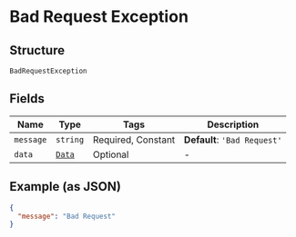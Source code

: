 
# Bad Request Exception

## Structure

`BadRequestException`

## Fields

| Name | Type | Tags | Description |
|  --- | --- | --- | --- |
| `message` | `string` | Required, Constant | **Default**: `'Bad Request'` |
| `data` | [`Data`](../../doc/models/data.md) | Optional | - |

## Example (as JSON)

```json
{
  "message": "Bad Request"
}
```

